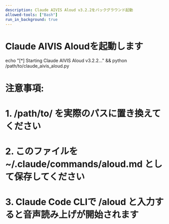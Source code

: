 ```yaml
---
description: Claude AIVIS Aloud v3.2.2をバックグラウンド起動
allowed-tools: ["Bash"]
run_in_background: true
---
```


# Claude AIVIS Aloudを起動します
echo "[*] Starting Claude AIVIS Aloud v3.2.2..." && python /path/to/claude_aivis_aloud.py

# 注意事項:
# 1. /path/to/ を実際のパスに置き換えてください
# 2. このファイルを ~/.claude/commands/aloud.md として保存してください
# 3. Claude Code CLIで /aloud と入力すると音声読み上げが開始されます